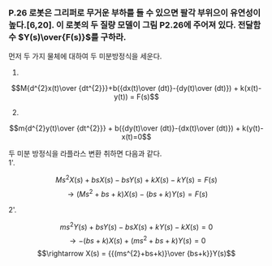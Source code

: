 ### P.26 로봇은 그리퍼로 무거운 부하를 들 수 있으면 팔각 부위으이 유연성이 높다.[6,20]. 이 로봇의 두 질량 모델이 그림 P2.26에 주어져 있다. 전달함수 $Y(s)\over{F(s)}$를 구하라.  

먼저 두 가지 물체에 대하여 두 미분방정식을 세운다.  

1.
$$M{d^{2}x(t)\over {dt^{2}}}+b({dx(t)\over (dt)}-{dy(t)\over (dt)}) + k(x(t)-y(t)) = F(s)$$

2.

$$m{d^{2}y(t)\over {dt^{2}}} + b({dy(t)\over (dt)}-{dx(t)\over (dt)}) + k(y(t)-x(t)=0$$

두 미분 방정식을 라플라스 변환 취하면 다음과 같다.  
1'. 

$$Ms^{2}X(s)+bsX(s)-bsY(s)+kX(s)-kY(s)=F(s)$$
$$\rightarrow (Ms^{2}+bs+k)X(s)-(bs+k)Y(s)=F(s)$$

2'.

$$ms^{2}Y(s)+bsY(s)-bsX(s)+kY(s)-kX(s)=0$$
$$\rightarrow -(bs+k)X(s)+(ms^{2}+bs+k)Y(s)=0$$
$$\rightarrow X(s) = {{(ms^{2}+bs+k)}\over {bs+k}}Y(s)$$
